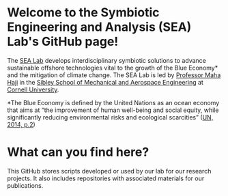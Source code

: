 
<!--
## Hi there 👋

**Here are some ideas to get you started:**

🙋‍♀️ A short introduction - what is your organization all about?
🌈 Contribution guidelines - how can the community get involved?
👩‍💻 Useful resources - where can the community find your docs? Is there anything else the community should know?
🍿 Fun facts - what does your team eat for breakfast?
🧙 Remember, you can do mighty things with the power of [Markdown](https://docs.github.com/github/writing-on-github/getting-started-with-writing-and-formatting-on-github/basic-writing-and-formatting-syntax)
-->
# Welcome to the Symbiotic Engineering and Analysis (SEA) Lab's GitHub page!
The [SEA Lab](https://sea.mae.cornell.edu) develops interdisciplinary symbiotic solutions to advance sustainable offshore technologies vital to the growth of the Blue Economy* and the mitigation of climate change. The SEA Lab is led by [Professor Maha Haji](https://www.mae.cornell.edu/faculty-directory/maha-haji) in the [Sibley School of Mechanical and Aerospace Engineering](https://www.mae.cornell.edu) at [Cornell University](http://cornell.edu/).

*The Blue Economy is defined by the United Nations as an ocean economy that aims at “the improvement of human well-being and social equity, while significantly reducing environmental risks and ecological scarcities” ([UN, 2014, p.2](https://sustainabledevelopment.un.org/content/documents/2978BEconcept.pdf))

# What can you find here?
This GitHub stores scripts developed or used by our lab for our research projects. It also includes repositories with associated materials for our publications.

